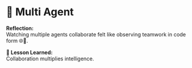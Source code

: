 # 🤝 Multi Agent

**Reflection:**  
Watching multiple agents collaborate felt like observing teamwork in code form 🌐🤝.

**💭 Lesson Learned:**  
Collaboration multiplies intelligence.
